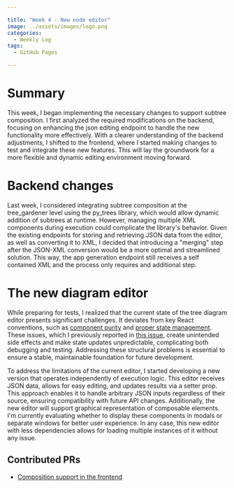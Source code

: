 ```yaml
---

title: "Week 4 - New node editor"  
image: ../assets/images/logo.png  
categories:
  - Weekly Log  
tags:
  - GitHub Pages  

---
```


# Summary

This week, I began implementing the necessary changes to support subtree composition. I first analyzed the required modifications on the backend, focusing on enhancing the json editing endpoint to handle the new functionality more effectively. With a clearer understanding of the backend adjustments, I shifted to the frontend, where I started making changes to test and integrate these new features. This will lay the groundwork for a more flexible and dynamic editing environment moving forward.

# Backend changes

Last week, I considered integrating subtree composition at the tree_gardener level using the py_trees library, which would allow dynamic addition of subtrees at runtime. However, managing multiple XML components during execution could complicate the library's behavior. Given the existing endpoints for storing and retrieving JSON data from the editor, as well as converting it to XML, I decided that introducing a "merging" step after the JSON-XML conversion would be a more optimal and streamlined solution. This way, the app generation endpoint still receives a self contained XML and the process only requires and additional step. 

# The new diagram editor

While preparing for tests, I realized that the current state of the tree diagram editor presents significant challenges. It deviates from key React conventions, such as [component purity](https://react.dev/learn/keeping-components-pure#where-you-_can_-cause-side-effects) and [proper state management](https://react.dev/learn/updating-objects-in-state). These issues, which I previously reported in [this issue](https://github.com/JdeRobot/bt-studio/issues/169), create unintended side effects and make state updates unpredictable, complicating both debugging and testing. Addressing these structural problems is essential to ensure a stable, maintainable foundation for future development.

To address the limitations of the current editor, I started developing a new version that operates independently of execution logic. This editor receives JSON data, allows for easy editing, and updates results via a setter prop. This approach enables it to handle arbitrary JSON inputs regardless of their source, ensuring compatibility with future API changes. Additionally, the new editor will support graphical representation of composable elements. I'm currently evaluating whether to display these components in modals or separate windows for better user experience. In any case, this new editor with less dependencies allows for loading multiple instances of it without any issue. 

## Contributed PRs

* [Composition support in the frontend](https://github.com/JdeRobot/bt-studio/pull/188)